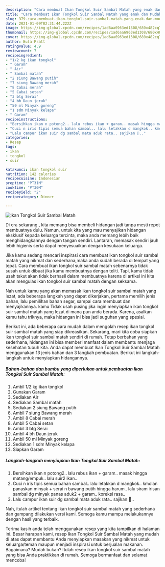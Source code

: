 ```yaml
---
description: "Cara membuat Ikan Tongkol Suir Sambal Matah yang enak dan Mudah Dibuat"
title: "Cara membuat Ikan Tongkol Suir Sambal Matah yang enak dan Mudah Dibuat"
slug: 379-cara-membuat-ikan-tongkol-suir-sambal-matah-yang-enak-dan-mudah-dibuat
date: 2021-01-09T02:31:44.222Z
image: https://img-global.cpcdn.com/recipes/1ad6aa6963ed1308/680x482cq70/ikan-tongkol-suir-sambal-matah-foto-resep-utama.jpg
thumbnail: https://img-global.cpcdn.com/recipes/1ad6aa6963ed1308/680x482cq70/ikan-tongkol-suir-sambal-matah-foto-resep-utama.jpg
cover: https://img-global.cpcdn.com/recipes/1ad6aa6963ed1308/680x482cq70/ikan-tongkol-suir-sambal-matah-foto-resep-utama.jpg
author: Eula Pratt
ratingvalue: 4.9
reviewcount: 7
recipeingredient:
- "1/2 kg ikan tongkol"
- " Garam"
- " Air"
- " Sambal matah"
- "2 siung Bawang putih"
- "7 siung Bawang merah"
- "8 Cabai merah"
- "5 Cabai setan"
- "3 btg Serai"
- "4 bh Daun jeruk"
- "50 ml Minyak goreng"
- "1 sdm Minyak kelapa"
- " Garam"
recipeinstructions:
- "Bersihkan ikan n potong2.. lalu rebus ikan + garam.. masak hingga matang/empuk.. lalu suir2 ikan.."
- "Cuci n iris tipis semua bahan sambal.. lalu letakkan d mangkok.. kmdian panaskan minyak + serai n bawang putih hingga harum.. lalu siram irisan sambal dg minyak panas aduk2 + garam.. koreksi rasa.."
- "Lalu campur ikan suir dg sambal mata aduk rata.. sajikan 💛.."
categories:
- Resep
tags:
- ikan
- tongkol
- suir

katakunci: ikan tongkol suir 
nutrition: 142 calories
recipecuisine: Indonesian
preptime: "PT31M"
cooktime: "PT30M"
recipeyield: "2"
recipecategory: Dinner

---
```



![Ikan Tongkol Suir Sambal Matah](https://img-global.cpcdn.com/recipes/1ad6aa6963ed1308/680x482cq70/ikan-tongkol-suir-sambal-matah-foto-resep-utama.jpg)

Di era  sekarang , kita memang bisa membeli hidangan jadi tanpa mesti repot membuatnya dulu. Namun, untuk kita yang mau menyajikan hidangan eksklusif kepada keluarga tercinta, maka anda memang lebih baik menghidangkannya dengan tangan sendiri. Lantaran, memasak sendiri jauh lebih higienis serta dapat menyesuaikan dengan kesukaan keluarga.

Jika kamu sedang mencari inspirasi cara membuat ikan tongkol suir sambal matah yang nikmat dan sederhana,maka anda sudah berada di tempat yang tepat. Cara membuat ikan tongkol suir sambal matah  sebenarnya tidak susah untuk dibuat jika kamu membuatnya dengan teliti. Tapi, kamu tidak usah takut akan tidak berhasil dalam membuatnya 
karena di artikel ini kita akan mengulas ikan tongkol suir sambal matah dengan seksama.  



Nah untuk kamu yang akan memasak ikan tongkol suir sambal matah yang lezat, ada beberapa langkah yang dapat dikerjakan, pertama memilih jenis bahan, lalu pemilihan bahan segar, sampai cara membuat dan menyajikannya. kamu Tidak usah pusing jika ingin menyiapkan ikan tongkol suir sambal matah yang lezat di mana pun anda berada. Karena, asalkan kamu  tahu triknya, maka hidangan ini bisa jadi suguhan yang spesial.

Berikut ini, ada beberapa cara mudah dalam mengolah resep ikan tongkol suir sambal matah yang siap dikreasikan. Sekarang, mari kita coba siapkan ikan tongkol suir sambal matah sendiri di rumah. Tetap berbahan yang sederhana, hidangan ini bisa memberi manfaat dalam membantu menjaga kesehatan tubuh kita. Anda dapat membuat Ikan Tongkol Suir Sambal Matah menggunakan 13 jenis bahan dan 3 langkah pembuatan. Berikut ini langkah-langkah untuk menyiapkan hidangannya.

<!--inarticleads1-->

##### Bahan-bahan dan bumbu yang diperlukan untuk pembuatan Ikan Tongkol Suir Sambal Matah:

1. Ambil 1/2 kg ikan tongkol
1. Gunakan  Garam
1. Sediakan  Air
1. Sediakan  Sambal matah
1. Sediakan 2 siung Bawang putih
1. Ambil 7 siung Bawang merah
1. Ambil 8 Cabai merah
1. Ambil 5 Cabai setan
1. Ambil 3 btg Serai
1. Ambil 4 bh Daun jeruk
1. Ambil 50 ml Minyak goreng
1. Sediakan 1 sdm Minyak kelapa
1. Siapkan  Garam




<!--inarticleads2-->

##### Langkah-langkah menyiapkan Ikan Tongkol Suir Sambal Matah:

1. Bersihkan ikan n potong2.. lalu rebus ikan + garam.. masak hingga matang/empuk.. lalu suir2 ikan..
1. Cuci n iris tipis semua bahan sambal.. lalu letakkan d mangkok.. kmdian panaskan minyak + serai n bawang putih hingga harum.. lalu siram irisan sambal dg minyak panas aduk2 + garam.. koreksi rasa..
1. Lalu campur ikan suir dg sambal mata aduk rata.. sajikan 💛..




Nah, itulah artikel tentang  ikan tongkol suir sambal matah  yang sederhana dan gampang dilakukan versi kami. Semoga kamu mampu melakukannya dengan hasil yang terbaik. 

Terima kasih anda telah menggunakan resep yang kita tampilkan di halaman ini. Besar harapan kami, resep  Ikan Tongkol Suir Sambal Matah yang mudah di atas dapat membantu Anda menyiapkan masakan yang nikmat untuk keluarga/teman maupun menjadi inspirasi untuk berjualan makanan. Bagaimana? Mudah bukan? Itulah resep ikan tongkol suir sambal matah yang bisa Anda praktikkan di rumah. Semoga bermanfaat dan selamat mencoba!

